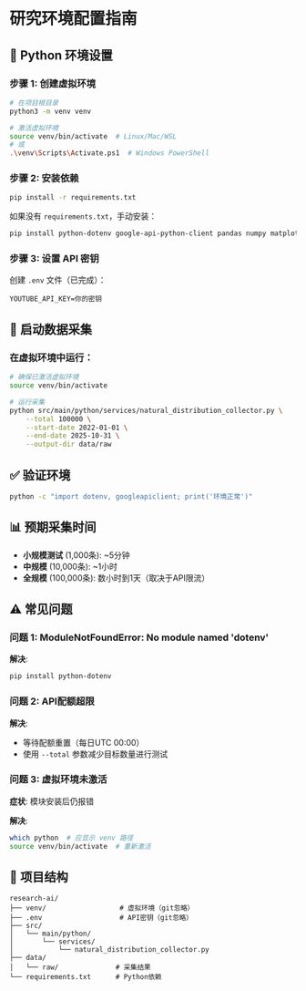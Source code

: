 # 研究环境配置指南

## 🐍 Python 环境设置

### 步骤 1: 创建虚拟环境

```bash
# 在项目根目录
python3 -m venv venv

# 激活虚拟环境
source venv/bin/activate  # Linux/Mac/WSL
# 或
.\venv\Scripts\Activate.ps1  # Windows PowerShell
```

### 步骤 2: 安装依赖

```bash
pip install -r requirements.txt
```

如果没有 `requirements.txt`，手动安装：

```bash
pip install python-dotenv google-api-python-client pandas numpy matplotlib seaborn scikit-learn transformers torch
```

### 步骤 3: 设置 API 密钥

创建 `.env` 文件（已完成）：

```
YOUTUBE_API_KEY=你的密钥
```

## 🚀 启动数据采集

### 在虚拟环境中运行：

```bash
# 确保已激活虚拟环境
source venv/bin/activate

# 运行采集
python src/main/python/services/natural_distribution_collector.py \
    --total 100000 \
    --start-date 2022-01-01 \
    --end-date 2025-10-31 \
    --output-dir data/raw
```

## ✅ 验证环境

```bash
python -c "import dotenv, googleapiclient; print('环境正常')"
```

## 📊 预期采集时间

- **小规模测试** (1,000条): ~5分钟
- **中规模** (10,000条): ~1小时
- **全规模** (100,000条): 数小时到1天（取决于API限流）

## ⚠️ 常见问题

### 问题 1: ModuleNotFoundError: No module named 'dotenv'

**解决**:
```bash
pip install python-dotenv
```

### 问题 2: API配额超限

**解决**:
- 等待配额重置（每日UTC 00:00）
- 使用 `--total` 参数减少目标数量进行测试

### 问题 3: 虚拟环境未激活

**症状**: 模块安装后仍报错

**解决**:
```bash
which python  # 应显示 venv 路径
source venv/bin/activate  # 重新激活
```

## 📁 项目结构

```
research-ai/
├── venv/                  # 虚拟环境（git忽略）
├── .env                   # API密钥（git忽略）
├── src/
│   └── main/python/
│       └── services/
│           └── natural_distribution_collector.py
├── data/
│   └── raw/              # 采集结果
└── requirements.txt      # Python依赖
```
